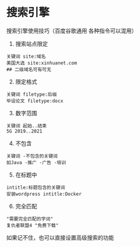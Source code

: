 # 搜索引擎

搜索引擎使用技巧（百度谷歌通用 各种指令可以混用）

1. 搜索站点限定
```
关键词 site:域名
美国大选 site:xinhuanet.com
## 二级域名可有可无
```

2. 限定格式
```
关键词 filetype:后缀
毕设论文 filetype:docx
```

3. 数字范围
```
关键词 起始..结束
5G 2019..2021
```

4. 不包含
```
关键词 -不包含的关键词
如Java -推广 -广告 -培训
```

5. 在标题中
```
intitle:标题包含的关键词
安装wordpress intitle:Docker
```

6. 完全匹配
```
"需要完全匹配的字词"
复仇者联盟4 "免费下载"
```

如果记不住，也可以直接设置高级搜索的功能